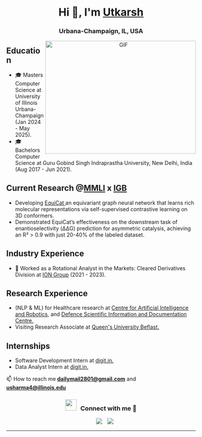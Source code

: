 <h1 align="center">Hi 👋, I'm <a href="https://www.linkedin.com/in/utkarshsharma00/" target="blank">
Utkarsh</a></h1>
<h3 align="center">Urbana-Champaign, IL, USA </h3>

<a target="_blank" align="center">
  <img align="right" top="500" height="300" width="400" alt="GIF" src="https://media.giphy.com/media/SWoSkN6DxTszqIKEqv/giphy.gif">
</a>

## Education
- 🎓 Masters Computer Science at University of Illinois Urbana-Champaign (Jan 2024 - May 2025).
- 🎓 Bachelors Computer Science at Guru Gobind Singh Indraprastha University, New Delhi, India (Aug 2017 - Jun 2021).

## Current Research @<a href="https://moleculemaker.org/" target="blank">MMLI</a> x <a href="https://www.igb.illinois.edu/" target="blank">IGB</a>
- Developing <a href="https://drive.google.com/file/d/1cG3APwV34jZuRNw6rlpyb1Jwp3ME4ay5/view?usp=sharing" target="blank"> EquiCat </a> an equivariant graph neural network that learns rich molecular representations via self-supervised contrastive learning on 3D conformers.
- Demonstrated EquiCat’s effectiveness on the downstream task of enantioselectivity (ΔΔG) prediction for asymmetric catalysis, achieving an R² > 0.9 with just 20-40% of the labeled dataset.

## Industry Experience
- 🔭 Worked as a Rotational Analyst in the Markets: Cleared Derivatives Division at <a href="http://iongroup.com" target="blank">ION Group</a> (2021 - 2023).

## Research Experience
- (NLP & ML) for Healthcare research at <a href="https://www.drdo.gov.in/labs-and-establishments/centre-artificial-intelligence-robotics-cair" target="blank">Centre for Artificial Intelligence and Robotics</a>, and <a href="https://www.drdo.gov.in/labs-and-establishments/defence-scientific-information-documentation-centre-desidoc" target="blank">Defence Scientific Information and Documentation Centre.</a> 
- Visiting Research Associate at <a href="https://www.qub.ac.uk" target="blank">Queen's University Beflast.</a>

## Internships 
- Software Development Intern at <a href="https://www.digit.in" target="blank">digit.in.</a>
- Data Analyst Intern at <a href="https://www.digit.in" target="blank">digit.in.</a>

📫 How to reach me **dailymail2801@gmail.com** and **usharma4@illinois.edu**
<br/>
<h3 align="center" > <img src="https://media.giphy.com/media/iY8CRBdQXODJSCERIr/giphy.gif" width="30" height="30" style="margin-right: 10px;">Connect with me 🤝 </h3>

<p align="center">

 <div align="center"  class="icons-social" style="margin-left: 10px;">
        <a style="margin-left: 10px;"  target="_blank" href="https://www.linkedin.com/in/utkarshsharma00/">
			<img src="https://img.icons8.com/doodle/40/000000/linkedin--v2.png"></a>
        <a style="margin-left: 10px;" target="_blank" href="https://github.com/utkarshsharma00">
		<img src="https://img.icons8.com/doodle/40/000000/github--v1.png"></a>
      </div>

</p>

---
